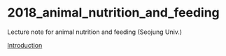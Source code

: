 # 2018_animal_nutrition_and_feeding
Lecture note for animal nutrition and feeding (Seojung Univ.)

[Introduction](https://youngjunna.github.io/2018/02/02/CANF-Introduction/)
